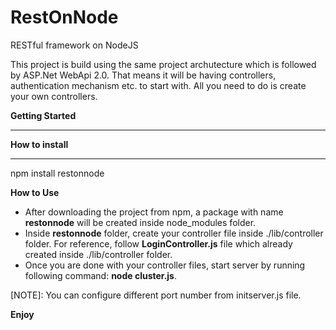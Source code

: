 RestOnNode
==========

RESTful framework on NodeJS

This project is build using the same project archutecture which is followed by ASP.Net WebApi 2.0. That means it will be having controllers, authentication mechanism etc. to start with. All you need to do is create your own controllers.

<b>Getting Started</b>
<hr>

<b>How to install</b>
<hr>

<p> npm install restonnode </p>

<b>How to Use</b>

<ul>
<li>After downloading the project from npm, a package with name <strong>restonnode</strong> will be created inside node_modules folder. </li>
<li>Inside <strong>restonnode</strong> folder, create your controller file inside ./lib/controller folder. For reference, follow <strong>LoginController.js</strong> file which already created inside ./lib/controller folder. </li>
<li>Once you are done with your controller files, start server by running following command:  <strong>node cluster.js</strong>. </li>
</ul>

[NOTE]: You can configure different port number from initserver.js file.

<strong>Enjoy</strong>
